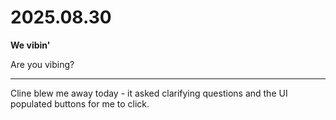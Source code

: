 # 2025.08.30

**We vibin'**

Are you vibing?

---

Cline blew me away today - it asked clarifying questions and the UI populated buttons for me to click.